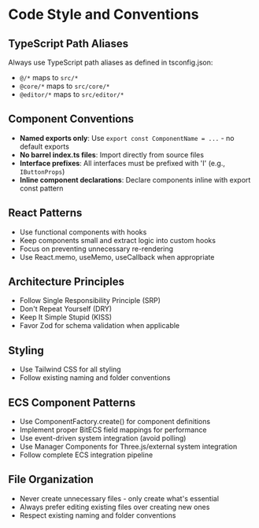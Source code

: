 # Code Style and Conventions

## TypeScript Path Aliases

Always use TypeScript path aliases as defined in tsconfig.json:

- `@/*` maps to `src/*`
- `@core/*` maps to `src/core/*`
- `@editor/*` maps to `src/editor/*`

## Component Conventions

- **Named exports only**: Use `export const ComponentName = ...` - no default exports
- **No barrel index.ts files**: Import directly from source files
- **Interface prefixes**: All interfaces must be prefixed with 'I' (e.g., `IButtonProps`)
- **Inline component declarations**: Declare components inline with export const pattern

## React Patterns

- Use functional components with hooks
- Keep components small and extract logic into custom hooks
- Focus on preventing unnecessary re-rendering
- Use React.memo, useMemo, useCallback when appropriate

## Architecture Principles

- Follow Single Responsibility Principle (SRP)
- Don't Repeat Yourself (DRY)
- Keep It Simple Stupid (KISS)
- Favor Zod for schema validation when applicable

## Styling

- Use Tailwind CSS for all styling
- Follow existing naming and folder conventions

## ECS Component Patterns

- Use ComponentFactory.create() for component definitions
- Implement proper BitECS field mappings for performance
- Use event-driven system integration (avoid polling)
- Use Manager Components for Three.js/external system integration
- Follow complete ECS integration pipeline

## File Organization

- Never create unnecessary files - only create what's essential
- Always prefer editing existing files over creating new ones
- Respect existing naming and folder conventions
